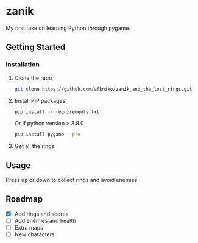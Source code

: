 # zanik

My first take on learning Python through pygame.


<!-- GETTING STARTED -->
## Getting Started

### Installation

1. Clone the repo
   ```sh
   git clone https://github.com/afkniko/zanik_and_the_lost_rings.git
   ```
2. Install PIP packages
   ```sh
   pip install -r requirements.txt
   ```
   Or if python version > 3.9.0
   
   ```sh
   pip install pygame --pre
   ```
   
3. Get all the rings
  



<!-- USAGE EXAMPLES -->
## Usage

Press up or down to collect rings and avoid enemies

<!-- ROADMAP -->
## Roadmap

- [x] Add rings and scores
- [ ] Add enemies and health
- [ ] Extra maps
- [ ] New characters
